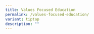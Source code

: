 ```yaml
---
title: Values Focused Education
permalink: /values-focused-education/
variant: tiptap
description: ""
---
```

